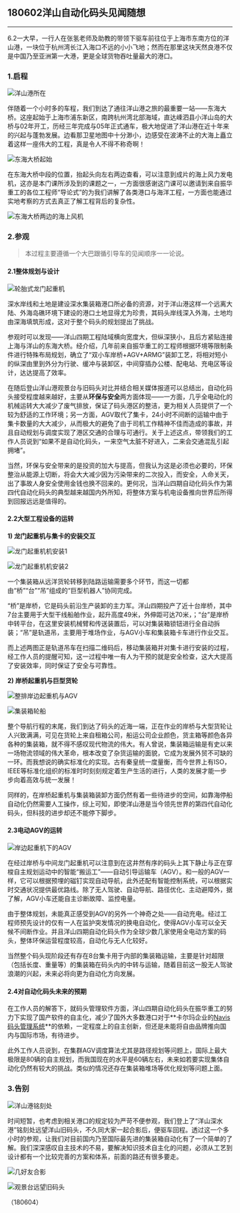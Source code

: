 ## 180602洋山自动化码头见闻随想

---

6.2一大早，一行人在张氢老师及助教的带领下驱车前往位于上海市东南方位的洋山港，一块位于杭州湾长江入海口不远的小小飞地；然而在那里这块天然良港不仅是中国乃至亚洲第一大港，更是全球货物吞吐量最大的港口。

### **1.启程**

![洋山港所在](洋山港所在.png)

伴随着一个小时多的车程，我们到达了通往洋山港之旅的最重要一站——东海大桥。这座起始于上海市浦东新区，南跨杭州湾北部海域，直达嵊泗县小洋山岛的大桥与02年开工，历经三年完成与05年正式通车，极大地促进了洋山港在近十年来的兴起与蓬勃发展。边看那卫星地图中十分渺小，边感受在波涛不止的大海上矗立着这样一座伟大的工程，真是令人不得不称奇啊！

![东海大桥起始](东海大桥起始.jpg)

在东海大桥中段的位置，抬起头向左右两边查看，可以注意到成片的海上风力发电机，这亦是本门课所涉及到的课题之一，一方面很感谢这门课可以邀请到来自振华重工的各位工程师“导论式”的为我们讲解了各类港口与海洋工程，一方面也能通过实地考察的方式去真正了解工程背后的复杂性。

![东海大桥两边的海上风机](东海大桥两边的海上风机.jpg)

### **2.参观**

> 本过程主要遵循一个大巴跟循引导车的见闻顺序一一论说。

#### 2.1整体规划与设计

![轮胎式龙门起重机](轮胎式龙门起重机.jpg)

深水岸线和土地是建设深水集装箱港口所必备的资源，对于洋山港这样一个远离大陆、外海岛礁环境下建设的港口土地显得尤为珍贵，其码头岸线深入外海，土地均由深海填筑形成，这对于整个码头的规划提出了挑战。

参观时可以发现——洋山四期工程陆域横向宽度大，但纵深狭小，且后方紧贴连接上海与洋山的东海大桥。经介绍，几年前来自振华重工的工程师根据环境等限制条件进行特殊布局规划，确立了“双小车岸桥+AGV+ARMG”装卸工艺，将相对短小的纵深由里到外分为行驶、缓冲与装卸区，中间穿插办公楼、配电站、充电区等设计，达达提高了效率。

在随后登山洋山港观景台与旧码头对比并结合相关媒体报道可以总结出，自动化码头接受程度越来越好，主要从**环保与安全**两方面体现——一方面，几乎全电动化的机械运转大大减少了废气排放，保证了码头港区的整洁，更为相关人员提供了一个较为舒适的工作环境；另一方面，AGV取代了集卡，24小时不间断的运输中由于集卡数量的大大减少，从而极大的避免了由于司机工作精神不佳而造成的事故，并且自动规划与调度实现了港区交通的合理与可通行。关于上述这点，带领我们的工作人员说到“如果不是自动化码头，一来空气太脏不好进入，二来会交通混乱引起拥堵”。

当然，环保与安全带来的是投资的加大与提高，但我认为这是必须也必要的，环保整治从能源上切断，将会大大减少因为污染带来的二次投入，而安全，人命关天，出了事故人身安全使用金钱也换不回来的。更何况，当洋山四期自动化码头作为第四代自动化码头的典型越来越国内外所知，将整体方案与机电设备推向世界后所得到回报远远是值得的。

#### 2.2大型工程设备的运转

**1) 龙门起重机与集卡的安装交互**

![龙门起重机机安装1](龙门起重机机安装1.jpg)

![龙门起重机机安装2](龙门起重机机安装2.jpg)

一个集装箱从远洋货轮转移到陆路运输需要多个环节，而这一切都由“桥”“台”“吊”组成的“巨型机器人”协同完成。

“桥”是岸桥，它是码头前沿生产装卸的主力军。洋山四期投产了近十台岸桥，其中7台主要用于大型干线船舶作业，起升高度49米，外伸距可达70米，；“台”是岸桥中转平台，在这里安装机械臂和传送装置后，可以对集装箱锁钮进行全自动拆装；“吊”是轨道吊，主要用于堆场作业，与AGV小车和集装箱卡车进行作业交互。

而上述两图正是轨道吊车在扫描二维码后，移动集装箱并对集卡进行安装的过程，经工作人员的提醒可知，这一过程中唯一有人为干预的就是安全检查，这大大提高了安装效率，同时保证了安全与可靠性。

**2) 岸桥起重机与巨型货轮**

![整排岸边起重机与AGV](整排岸边起重机与AGV.jpg)

![集装箱轮船](集装箱轮船.jpg)

整个导航行程的末尾，我们到达了码头的近海一端，正在作业的岸桥与大型货轮让人兴致满满，可见在货轮上来自租箱公司，船运公司企业颜色，货主箱等颜色各异各种的集装箱，就不得不感叹现代物流的伟大。有人曾说，集装箱运输是有史以来一场物流领域的伟大革命，根本改变了杂货运输的面貌，它成为发展外贸不可缺的一环。而我想说的确实标准化的实现。古有秦皇统一度量衡，而今世界上有ISO，IEEE等标准化组织的标准时时刻刻规定着生产生活的进行，人类的发展才能一步步向着高效与统一发展！

同样的，在岸桥起重机与集装箱装卸方面仍然有着一些待进步的空间，如靠海停船自动化仍然需要人工操作，综上可知，即使洋山港是当今领先世界的第四代自动化码头，但科技的进步却还不能停下脚步。

#### 2.3电动AGV的运转

![岸边起重机下的AGV](岸边起重机下的AGV.jpg)

在经过岸桥与中间龙门起重机可以注意到在这井然有序的码头上其下静止与正在穿梭自主规划运动中的智能“搬运工”——自动引导运输车（AGV）。和一般的AGV一样，它可以根据预埋的磁钉实现自动导航，此外还配有智能控制系统，可以根据实时交通状况提供最优路线。除了无人驾驶、自动导航、路径优化、主动避障外，据了解，AGV小车还能自主诊断故障、监控电量。

由于整体规划，未能真正感受到AGV的另外一个神奇之处——自动充电。经过工程师预先设计的仅有一人在监护突发情况的换电自动化，使得AGV小车可以全天候不间断作业。并且洋山四期自动化码头作为全球少数几家使用全电动方案的码头，整体环保运营程度较高，自动化与无人化较好。

当然整个码头现阶段还有存在8台集卡用于内部的集装箱运输，主要是针对超限（包括长度、重量等）的集装箱在码头内的中转与运输，随着目前这一股无人驾驶浪潮的兴起，未来必将向更为自动化方向发展。

#### 2.4对自动化码头未来的预期

在工作人员的解答下，就码头管理软件方面，洋山四期自动化码头在振华重工的努力下实现了国产软件的自主化，减少了国外大多数港口对于**卡尔玛企业的[Navis 码头管理系统](https://www.kalmar.cn/automation/terminal-operating-system-tos/)**的依赖，一定程度上的自主创新，但还是未能将自由品牌推向国内与国际市场，有待进步。

此外工作人员说到，在集群AGV调度算法尤其是路径规划等问题上，国际上最大极限是80辆的自主规划，而我国现在的水平是60辆左右，未来如若要实现集体自动化仍然有较大的挑战。类似的情况还存在集装箱堆场等优化规划等问题上面。

### **3.告别**

![洋山港铭刻处](洋山港铭刻处.jpg)

时间短暂，也考虑到相关港口的规定较为严苛不便参观，我们登上了“洋山深水港”铭刻处远望洋山旧码头，不久同大家一起合影后，便驱车回程。透过这一个多小时的参观，让我们对目前国内乃至国际最先进的集装箱自动化有了一个简单的了解。我们深深感叹自主技术的不易，要解决知识技术自主化的问题，必须从工艺到设计都有一个比较完善的方案和体系，前面的路还有很多要走。

![几好友合影](几好友合影.jpg)

![观景台远望旧码头](观景台远望旧码头.jpg)

（180604）
